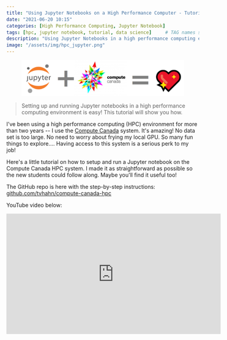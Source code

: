 ```yaml
---
title: "Using Jupyter Notebooks on a High Performance Computer - Tutorial"
date: "2021-06-20 10:15"
categories: [High Performance Computing, Jupyter Notebook]
tags: [hpc, jupyter notebook, tutorial, data science]     # TAG names should always be lowercase
description: "Using Jupyter Notebooks in a high performance computing environment is easy! This tutorial will show you how."
image: "/assets/img/hpc_jupyter.png"
---
```


<div style="text-align: center; ">
<figure>
  <img src="/assets/img/hpc_jupyter.png" alt="jupyter notebook and compute canada" style="background:none; border:none; box-shadow:none; text-align:center"/>
</figure>
</div>


> Setting up and running Jupyter notebooks in a high performance computing environment is easy! This tutorial will show you how.

I've been using a high performance computing (HPC) environment for more than two years -- I use the [Compute Canada](https://www.computecanada.ca/) system. It's amazing! No data set is too large. No need to worry about frying my local GPU. So many fun things to explore.... Having access to this system is a serious perk to my job!

Here's a little tutorial on how to setup and run a Jupyter notebook on the Compute Canada HPC system. I made it as straightforward as possible so the new students could follow along. Maybe you'll find it useful too!

The GitHub repo is here with the step-by-step instructions: [github.com/tvhahn/compute-canada-hpc](https://github.com/tvhahn/compute-canada-hpc)

YouTube video below:

<iframe width="560" height="315" src="https://www.youtube.com/embed/K8wuaIKW6aU" title="YouTube video player" frameborder="0" allow="accelerometer; autoplay; clipboard-write; encrypted-media; gyroscope; picture-in-picture" allowfullscreen></iframe>



<!-- <br/><br/>

- - - -

<br/><br/>
<a rel="license" href="http://creativecommons.org/licenses/by-sa/4.0/"><img alt="Creative Commons License" style="border-width:0" src="https://i.creativecommons.org/l/by-sa/4.0/88x31.png" /></a><br />This work is licensed under a <a rel="license" href="http://creativecommons.org/licenses/by-sa/4.0/">Creative Commons Attribution-ShareAlike 4.0 International License</a>. -->

